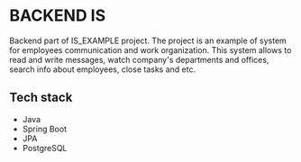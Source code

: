 # BACKEND IS
Backend part of IS_EXAMPLE project. The project is an example of system for employees communication and work organization. This system allows to read and write messages, watch company's departments and offices, search info about employees, close tasks and etc.
## Tech stack
- Java
- Spring Boot
- JPA
- PostgreSQL